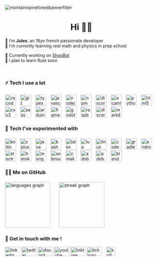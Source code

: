 ![montainnpineforestbannerfilter](https://github.com/user-attachments/assets/7571a019-2393-4814-933a-f200caab4cec)
<h1 align="center">Hi 👋🌱</h1>

🎯 I’m **Jules**, an 18yo french passionate developer <br>
📖 I'm currently learning *real* math and physics in prep school

🔭 Currently working on [ShopBot](https://github.com/DragonJules/ShopBot) <br>
📂 I plan to learn Rust soon 

<br>

### 

<h3 align="left">⚡ Tech I use a lot</h3>

###

<div align="left">
  <img src="https://skillicons.dev/icons?i=vscode" height="36" alt="vscode logo"  />
  <img width="6" />
  <img src="https://skillicons.dev/icons?i=git" height="36" alt="git logo"  />
  <img width="6" />
  <img src="https://skillicons.dev/icons?i=ts" height="36" alt="typescript logo"  />
  <img width="6" />
  <img src="https://skillicons.dev/icons?i=js" height="36" alt="javascript logo"  />
  <img width="6" />
  <img src="https://cdn.jsdelivr.net/gh/devicons/devicon/icons/nodejs/nodejs-original.svg" height="36" alt="nodejs logo"  />
  <img width="6" />
  <img src="https://cdn.simpleicons.org/npm/CB3837" height="36" alt="npm logo"  />
  <img width="6" />
  <img src="https://cdn.jsdelivr.net/gh/devicons/devicon/icons/discordjs/discordjs-original.svg" height="36" alt="discordjs logo"  />
  <img width="6" />  
  <img src="https://skillicons.dev/icons?i=ocaml" height="36" alt="ocaml logo"  />
  <img width="6" />
  <img src="https://skillicons.dev/icons?i=py" height="36" alt="python logo"  />
  <img width="6" />
  <img src="https://skillicons.dev/icons?i=html" height="36" alt="html5 logo"  />
  <img width="6" />
  <img src="https://skillicons.dev/icons?i=css" height="36" alt="css3 logo"  />
  <img width="6" />
  <img src="https://skillicons.dev/icons?i=sass" height="36" alt="sass logo"  />
  <img width="6" />
  <img src="https://skillicons.dev/icons?i=arduino" height="36" alt="arduino logo"  />
  <img width="6" />
  <img src="https://skillicons.dev/icons?i=figma" height="36" alt="figma logo"  />
  <img width="6" />
  <img src="https://skillicons.dev/icons?i=godot" height="36" alt="godot logo"  />
  <img width="6" />
  <img src="https://skillicons.dev/icons?i=raspberrypi" height="36" alt="raspberrypi logo"  />
  <img width="6" />
  <img src="https://skillicons.dev/icons?i=discord" height="36" alt="discord logo"  />
  <img width="6" />
  <img src="https://skillicons.dev/icons?i=md" height="36" alt="markdown logo"  />
</div>

###

<h3 align="left">🧪 Tech I've experimented with</h3>

###

<div align="left">
  <img src="https://skillicons.dev/icons?i=kotlin" height="36" alt="kotlin logo"  />
  <img width="6" />
  <img src="https://skillicons.dev/icons?i=cpp" height="36" alt="cplusplus logo"  />
  <img width="6" />
  <img src="https://skillicons.dev/icons?i=java" height="36" alt="java logo"  />
  <img width="6" />
  <img src="https://skillicons.dev/icons?i=bash" height="36" alt="bash logo"  />
  <img width="6" />
  <img src="https://skillicons.dev/icons?i=latex" height="36" alt="latex logo"  />
  <img width="6" />
  <img src="https://skillicons.dev/icons?i=lua" height="36" alt="lua logo"  />
  <img width="6" />
  <img src="https://skillicons.dev/icons?i=linux" height="36" alt="linux logo"  />
  <img width="6" />
  <img src="https://skillicons.dev/icons?i=codepen" height="36" alt="codepen logo"  />
  <img width="6" />
  <img src="https://skillicons.dev/icons?i=gradle" height="36" alt="gradle logo"  />
  <img width="6" />
  <img src="https://skillicons.dev/icons?i=androidstudio" height="36" alt="androidstudio logo"  />
  <img width="6" />
  <img src="https://skillicons.dev/icons?i=electron" height="36" alt="electron logo"  />
  <img width="6" />
  <img src="https://skillicons.dev/icons?i=heroku" height="36" alt="heroku logo"  />
  <img width="6" />
  <img src="https://skillicons.dev/icons?i=mongodb" height="36" alt="mongodb logo"  />
  <img width="6" />
  <img src="https://skillicons.dev/icons?i=selenium" height="36" alt="selenium logo"  />
  <img width="6" />
  <img src="https://skillicons.dev/icons?i=cmake" height="36" alt="cmake logo"  />
  <img width="6" />
  <img src="https://skillicons.dev/icons?i=ps" height="36" alt="adobephotoshop logo"  />
  <img width="6" />
  <img src="https://skillicons.dev/icons?i=ai" height="36" alt="adobeillustrator logo"  />
  <img width="6" />
  <img src="https://skillicons.dev/icons?i=blender" height="36" alt="blender logo"  />
</div>

###

<h3 align="left">👨‍💻 Me on GitHub</h3>

###

<div align="left">
  <img src="https://github-readme-stats.vercel.app/api/top-langs?username=DragonJules&locale=en&hide_title=false&layout=compact&card_width=320&langs_count=5&theme=dracula&hide_border=false&order=2" height="150" alt="languages graph"  />
  <img width="20" />
  <img src="https://streak-stats.demolab.com?user=DragonJules&locale=en&mode=daily&theme=dracula&hide_border=false&border_radius=5&order=3" height="150" alt="streak graph"  />
</div>

###

<h3 align="left">💭 Get in touch with me !</h3>
<div align="left">
  <a href='https://www.linkedin.com/in/jules-gautherin-4b2927253/'><img src="https://raw.githubusercontent.com/maurodesouza/profile-readme-generator/master/src/assets/icons/social/linkedin/default.svg" width="50" height="30" alt="linkedin logo" /></a>
  <a href='https://x.com/roules_'><img src="https://raw.githubusercontent.com/maurodesouza/profile-readme-generator/master/src/assets/icons/social/twitter/default.svg" width="50" height="30" alt="twitter logo" /></a>
  <a href='https://discordapp.com/users/628298729405022216'><img src="https://raw.githubusercontent.com/maurodesouza/profile-readme-generator/master/src/assets/icons/social/discord/default.svg" width="50" height="30" alt="discord logo" /></a>
  <a href='https://www.youtube.com/@roules_'><img src="https://raw.githubusercontent.com/maurodesouza/profile-readme-generator/master/src/assets/icons/social/youtube/default.svg" width="50" height="30" alt="youtube logo" /></a>
  <a href='https://linktr.ee/roules'><img src="https://raw.githubusercontent.com/maurodesouza/profile-readme-generator/master/src/assets/icons/social/linktree/default.svg" width="50" height="30" alt="linktree logo" /></a>
  <a href='https://roules.itch.io/'><img src="https://github.com/user-attachments/assets/417d97f4-14c0-4f57-9bbd-e101ecc4ddcb" width="50" height="30" alt="itch logo" /></a>
  <img width="6" />
  <a href='https://ko-fi.com/roules_'><img src='https://ko-fi.com/img/githubbutton_sm.svg' height="30px" alt="kofi logo"/></a>
</div>

###
<br>
